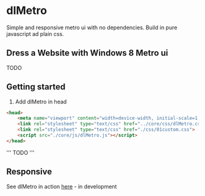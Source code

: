# dlMetro
Simple and responsive metro ui with no dependencies.
Build in pure javascript ad plain css.

## Dress a Website with Windows 8 Metro ui
TODO

## Getting started


1. Add dlMetro in head
```html
<head>
    <meta name="viewport" content="width=device-width, initial-scale=1, maximum-scale=1">
    <link rel="stylesheet" type="text/css" href="../core/css/dlMetro.css">
    <link rel="stylesheet" type="text/css" href="./css/01custom.css">
    <script src="./core/js/dlMetro.js"></script>
</head>
```


'''
TODO
'''


## Responsive




See dlMetro in action [here](http://www.develost.com) - in development
